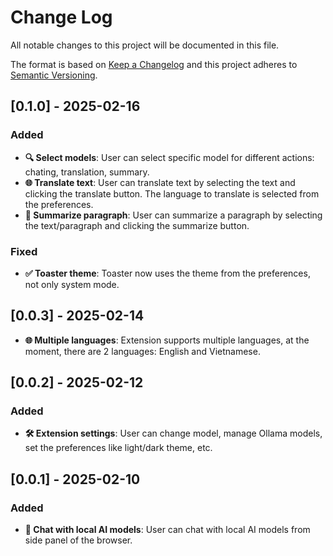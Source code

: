 # Change Log

All notable changes to this project will be documented in this file.

The format is based on [Keep a Changelog](http://keepachangelog.com/)
and this project adheres to [Semantic Versioning](http://semver.org/).

## [0.1.0] - 2025-02-16

### Added

- **🔍 Select models**: User can select specific model for different actions: chating, translation, summary.
- **🌐 Translate text**: User can translate text by selecting the text and clicking the translate button. The language to translate is selected from the preferences.
- **📃 Summarize paragraph**: User can summarize a paragraph by selecting the text/paragraph and clicking the summarize button.

### Fixed

- **✅ Toaster theme**: Toaster now uses the theme from the preferences, not only system mode.

## [0.0.3] - 2025-02-14

- **🌐 Multiple languages**: Extension supports multiple languages, at the moment, there are 2 languages: English and Vietnamese.

## [0.0.2] - 2025-02-12

### Added

- **🛠️ Extension settings**: User can change model, manage Ollama models, set the preferences like light/dark theme, etc.

## [0.0.1] - 2025-02-10

### Added

- **💬 Chat with local AI models**: User can chat with local AI models from side panel of the browser.
